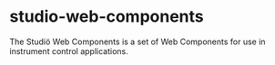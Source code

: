 # studio-web-components
The Studiö Web Components is a set of Web Components for use in instrument control applications.

